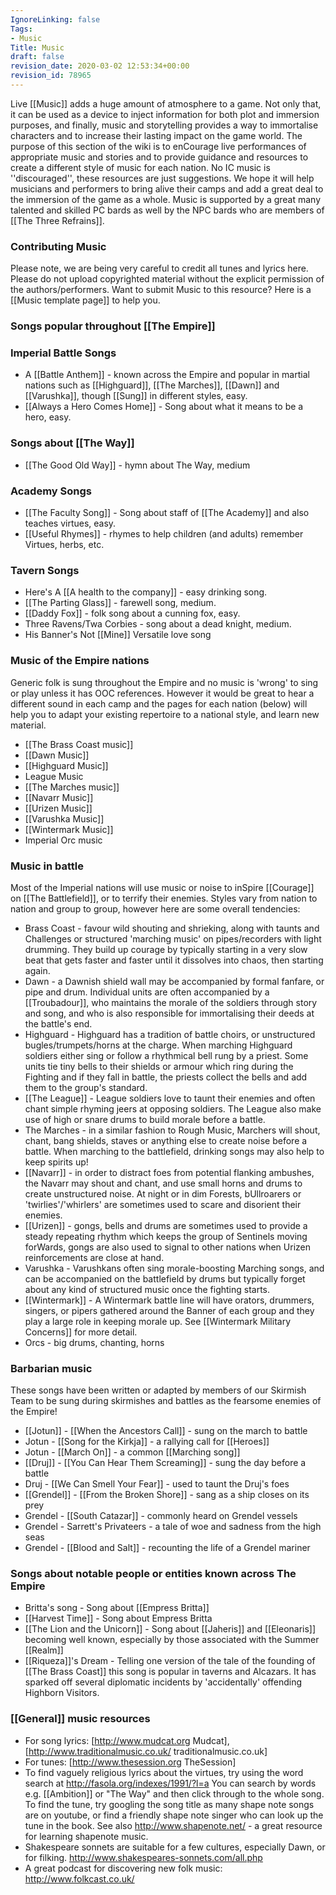 ```yaml
---
IgnoreLinking: false
Tags:
- Music
Title: Music
draft: false
revision_date: 2020-03-02 12:53:34+00:00
revision_id: 78965
---
```


Live [[Music]] adds a huge amount of atmosphere to a game. Not only that, it can be used as a device to inject information for both plot and immersion purposes, and finally, music and storytelling provides a way to immortalise characters and to increase their lasting impact on the game world. The purpose of this section of the wiki is to enCourage live performances of appropriate music and stories and to provide guidance and resources to create a different style of music for each nation. No IC music is ''discouraged'', these resources are just suggestions. We hope it will help musicians and performers to bring alive their camps and add a great deal to the immersion of the game as a whole.
Music is supported by a great many talented and skilled PC bards as well by the NPC bards who are members of [[The Three Refrains]].
### Contributing Music
Please note, we are being very careful to credit all tunes and lyrics here. Please do not upload copyrighted material without the explicit permission of the authors/performers. Want to submit Music to this resource? Here is a [[Music template page]] to help you.
### Songs popular throughout [[The Empire]]
### Imperial Battle Songs
* A [[Battle Anthem]] - known across the Empire and popular in martial nations such as [[Highguard]], [[The Marches]], [[Dawn]] and [[Varushka]], though [[Sung]] in different styles, easy.
* [[Always a Hero Comes Home]] - Song about what it means to be a hero, easy.
### Songs about [[The Way]]
* [[The Good Old Way]] - hymn about The Way, medium
### Academy Songs
* [[The Faculty Song]] - Song about staff of [[The Academy]] and also teaches virtues, easy.
* [[Useful Rhymes]] - rhymes to help children (and adults) remember Virtues, herbs, etc.
### Tavern Songs
* Here's A [[A health to the company]] - easy drinking song.
* [[The Parting Glass]] - farewell song, medium.
* [[Daddy Fox]] - folk song about a cunning fox, easy.
* Three Ravens/Twa Corbies - song about a dead knight, medium.
* His Banner's Not [[Mine]] Versatile love song
### Music of the Empire nations
Generic folk is sung throughout the Empire and no music is 'wrong' to sing or play unless it has OOC references. However it would be great to hear a different sound in each camp and the pages for each nation (below) will help you to adapt your existing repertoire to a national style, and learn new material.
* [[The Brass Coast music]]
* [[Dawn Music]]
* [[Highguard Music]]
* League Music
* [[The Marches music]]
* [[Navarr Music]]
* [[Urizen Music]]
* [[Varushka Music]]
* [[Wintermark Music]]
* Imperial Orc music
### Music in battle
Most of the Imperial nations will use music or noise to inSpire [[Courage]] on [[The Battlefield]], or to terrify their enemies. Styles vary from nation to nation and group to group, however here are some overall tendencies:
* Brass Coast - favour wild shouting and shrieking, along with taunts and Challenges or structured 'marching music' on  pipes/recorders with light drumming. They build up courage by typically starting in a very slow beat that gets faster and faster until it dissolves into chaos, then starting again.
* Dawn  - a Dawnish shield wall may be accompanied by formal fanfare, or pipe and drum. Individual units are often accompanied by a [[Troubadour]], who maintains the morale of the soldiers through story and song, and who is also responsible for immortalising their deeds at the battle's end.
* Highguard  - Highguard has a tradition of battle choirs, or unstructured bugles/trumpets/horns at the charge. When marching Highguard soldiers either sing or follow a rhythmical bell rung by a priest. Some units tie tiny bells to their shields or armour which ring during the Fighting and if they fall in battle, the priests collect the bells and add them to the group's standard.
* [[The League]]  - League soldiers love to taunt their enemies and often chant simple rhyming jeers at opposing soldiers. The League also make use of high or snare drums to build morale before a battle.
* The Marches  - in a similar fashion to Rough Music, Marchers will shout, chant, bang shields, staves or anything else to create noise before a battle. When marching to the battlefield, drinking songs may also help to keep spirits up!
* [[Navarr]]  - in order to distract foes from potential flanking ambushes, the Navarr may shout and chant, and use small horns and drums to create unstructured noise. At night or in dim Forests, bUllroarers or 'twirlies'/'whirlers' are sometimes used to scare and disorient their enemies.
* [[Urizen]]  - gongs, bells and drums are sometimes used to provide a steady repeating rhythm which keeps the group of Sentinels moving forWards, gongs are also used to signal to other nations when Urizen reinforcements are close at hand.
* Varushka  - Varushkans often sing morale-boosting Marching songs, and can be accompanied on the battlefield by drums but typically forget about any kind of structured music once the fighting starts.
* [[Wintermark]]  - A Wintermark battle line will have orators, drummers, singers, or pipers gathered around the Banner of each group and they play a large role in keeping morale up. See [[Wintermark Military Concerns]] for more detail.
* Orcs - big drums, chanting, horns
### Barbarian music
These songs have been written or adapted by members of our Skirmish Team to be sung during skirmishes and battles as the fearsome enemies of the Empire!
* [[Jotun]] - [[When the Ancestors Call]] - sung on the march to battle
* Jotun - [[Song for the Kirkja]] - a rallying call for [[Heroes]]
* Jotun - [[March On]] - a common [[Marching song]]
* [[Druj]] - [[You Can Hear Them Screaming]] - sung the day before a battle
* Druj - [[We Can Smell Your Fear]] - used to taunt the Druj's foes
* [[Grendel]] - [[From the Broken Shore]] - sang as a ship closes on its prey
* Grendel - [[South Catazar]] - commonly heard on Grendel vessels
* Grendel - Sarrett's Privateers - a tale of woe and sadness from the high seas
* Grendel -  [[Blood and Salt]] - recounting the life of a Grendel mariner
### Songs about notable people or entities known across The Empire
* Britta's song - Song about [[Empress Britta]] 
* [[Harvest Time]] - Song about Empress Britta
* [[The Lion and the Unicorn]] - Song about [[Jaheris]] and [[Eleonaris]] becoming well known, especially by those associated with the Summer [[Realm]]
* [[Riqueza]]'s Dream - Telling one version of the tale of the founding of [[The Brass Coast]] this song is popular in taverns and Alcazars. It has sparked off several diplomatic incidents by 'accidentally' offending Highborn Visitors.
### [[General]] music resources
* For song lyrics: [http://www.mudcat.org Mudcat], [http://www.traditionalmusic.co.uk/ traditionalmusic.co.uk]
* For tunes: [http://www.thesession.org TheSession]
* To find vaguely religious lyrics about the virtues, try using the word search at http://fasola.org/indexes/1991/?l=a You can search by words e.g. [[Ambition]] or "The Way"  and then click through to the whole song. To find the tune, try googling the song title as many shape note songs are on youtube, or find a friendly shape note singer who can look up the tune in the book. See also http://www.shapenote.net/ - a great resource for learning shapenote music.
* Shakespeare sonnets are suitable for a few cultures, especially Dawn, or for filking. http://www.shakespeares-sonnets.com/all.php
* A great podcast for discovering new folk music: http://www.folkcast.co.uk/